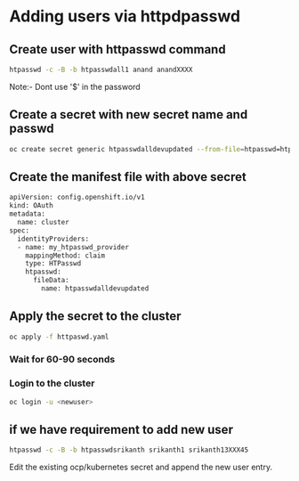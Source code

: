 # Adding users via httpdpasswd

## Create user with httpasswd command
```bash
htpasswd -c -B -b htpasswdall1 anand anandXXXX
```
Note:- Dont use '$' in the password

## Create a secret with new secret name and passwd
```bash
oc create secret generic htpasswdalldevupdated --from-file=htpasswd=htpasswdall1 -n openshift-config
```

## Create the manifest file with above secret
```bash
apiVersion: config.openshift.io/v1
kind: OAuth
metadata:
  name: cluster
spec:
  identityProviders:
  - name: my_htpasswd_provider
    mappingMethod: claim
    type: HTPasswd
    htpasswd:
      fileData:
        name: htpasswdalldevupdated
```
## Apply the secret to the cluster
```bash
oc apply -f httpaswd.yaml
```

### Wait for 60-90 seconds

### Login to the cluster
```bash
oc login -u <newuser>
```


## if we have requirement to add new user

```bash
htpasswd -c -B -b htpasswdsrikanth srikanth1 srikanth13XXX45
```

Edit the existing ocp/kubernetes secret and append the new user entry. 
